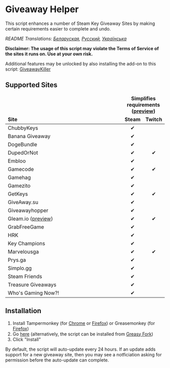 # Giveaway Helper
This script enhances a number of Steam Key Giveaway Sites by making certain requirements easier to complete and undo.

*README Translations: [Беларуская](https://github.com/Citrinate/giveawayHelper/blob/master/README.by.md), [Русский](https://github.com/Citrinate/giveawayHelper/blob/master/README.ru.md), [Українська](https://github.com/Citrinate/giveawayHelper/blob/master/README.ua.md)*

**Disclaimer: The usage of this script may violate the Terms of Service of the sites it runs on. Use at your own risk.**

Additional features may be unlocked by also installing the add-on to this script: [GiveawayKiller](https://github.com/gekkedev/GiveawayKiller)

## Supported Sites
<table>
  <thead>
    <tr>
      <td rowspan="2" width="444px" valign="bottom"><strong>Site</strong></td>
      <td colspan="3" width="443px" align="center"><strong>Simplifies requirements (<a href="https://raw.githubusercontent.com/Citrinate/giveawayHelper/master/images/marvelous.png">preview</a>)</strong></td>
    </tr>
    <tr>
      <td align="center"><strong>Steam</strong></td>
      <td align="center"><strong>Twitch</strong></td>
    </tr>
  </thead>
  <tbody>
    <tr><td>ChubbyKeys</td><td align="center">✔</td><td></td></tr>
    <tr><td>Banana Giveaway</td><td align="center">✔</td><td></td></tr>
    <tr><td>DogeBundle</td><td align="center">✔</td><td></td></tr>
    <tr><td>DupedOrNot</td><td align="center">✔</td><td align="center">✔</td></tr>
    <tr><td>Embloo</td><td align="center">✔</td><td></td></tr>
    <tr><td>Gamecode</td><td align="center">✔</td><td align="center">✔</td></tr>
    <tr><td>Gamehag</td><td align="center">✔</td><td></td></tr>
    <tr><td>Gamezito</td><td align="center">✔</td><td></td></tr>
    <tr><td>GetKeys</td><td align="center">✔</td><td align="center">✔</td></tr>
    <tr><td>GiveAway.su</td><td align="center">✔</td><td></td></tr>
    <tr><td>Giveawayhopper</td><td align="center">✔</td><td></td></tr>
    <tr><td>Gleam.io (<a href="https://raw.githubusercontent.com/Citrinate/giveawayHelper/master/images/gleam.png">preview</a>)</td><td align="center">✔</td><td align="center">✔</td></tr>
    <tr><td>GrabFreeGame</td><td align="center">✔</td><td></td></tr>
    <tr><td>HRK</td><td align="center">✔</td><td></td></tr>
    <tr><td>Key Champions</td><td align="center">✔</td><td></td></tr>
    <tr><td>Marvelousga</td><td align="center">✔</td><td align="center">✔</td></tr>
    <tr><td>Prys.ga</td><td align="center">✔</td><td></td></tr>
    <tr><td>Simplo.gg</td><td align="center">✔</td><td></td></tr>
    <tr><td>Steam Friends</td><td align="center">✔</td><td></td></tr>
    <tr><td>Treasure Giveaways</td><td align="center">✔</td><td></td></tr>
    <tr><td>Who's Gaming Now?!</td><td align="center">✔</td><td></td></tr>
  </tbody>
</table>

## Installation
1. Install Tampermonkey (for [Chrome](https://chrome.google.com/webstore/detail/tampermonkey/dhdgffkkebhmkfjojejmpbldmpobfkfo) or [Firefox](https://addons.mozilla.org/en-US/firefox/addon/tampermonkey/)) or Greasemonkey (for [Firefox](https://addons.mozilla.org/en-US/firefox/addon/greasemonkey/))
2. Go [here](https://raw.githubusercontent.com/Citrinate/giveawayHelper/master/giveawayHelper.user.js) (alternatively, the script can be installed from [Greasy Fork](https://greasyfork.org/en/scripts/34764-giveaway-helper))
3. Click "Install"

By default, the script will auto-update every 24 hours.  If an update adds support for a new giveaway site, then you may see a notficiation asking for permission before the auto-update can complete.
